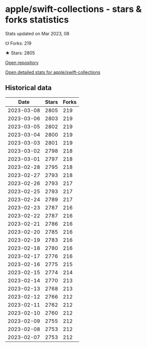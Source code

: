 # apple/swift-collections - stars & forks statistics

Stats updated on Mar 2023, 08

☋ Forks: 219

★ Stars: 2805

[Open repository](https://github.com/apple/swift-collections)

[Open detailed stats for apple/swift-collections](https://reviewgithub.com/rep/apple/swift-collections)

## Historical data
| Date | Stars | Forks |
|------|-------|-------|
| 2023-03-08 | 2805 | 219 | 
| 2023-03-06 | 2803 | 219 | 
| 2023-03-05 | 2802 | 219 | 
| 2023-03-04 | 2800 | 219 | 
| 2023-03-03 | 2801 | 219 | 
| 2023-03-02 | 2798 | 218 | 
| 2023-03-01 | 2797 | 218 | 
| 2023-02-28 | 2795 | 218 | 
| 2023-02-27 | 2793 | 218 | 
| 2023-02-26 | 2793 | 217 | 
| 2023-02-25 | 2793 | 217 | 
| 2023-02-24 | 2789 | 217 | 
| 2023-02-23 | 2787 | 216 | 
| 2023-02-22 | 2787 | 216 | 
| 2023-02-21 | 2786 | 216 | 
| 2023-02-20 | 2785 | 216 | 
| 2023-02-19 | 2783 | 216 | 
| 2023-02-18 | 2780 | 216 | 
| 2023-02-17 | 2776 | 216 | 
| 2023-02-16 | 2775 | 215 | 
| 2023-02-15 | 2774 | 214 | 
| 2023-02-14 | 2770 | 213 | 
| 2023-02-13 | 2768 | 213 | 
| 2023-02-12 | 2766 | 212 | 
| 2023-02-11 | 2762 | 212 | 
| 2023-02-10 | 2760 | 212 | 
| 2023-02-09 | 2755 | 212 | 
| 2023-02-08 | 2753 | 212 | 
| 2023-02-07 | 2753 | 212 | 

